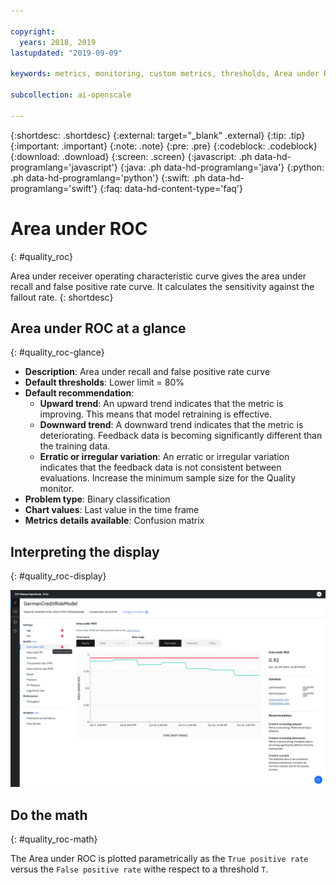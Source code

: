 ```yaml
---

copyright:
  years: 2018, 2019
lastupdated: "2019-09-09"

keywords: metrics, monitoring, custom metrics, thresholds, Area under ROC

subcollection: ai-openscale

---
```


{:shortdesc: .shortdesc}
{:external: target="_blank" .external}
{:tip: .tip}
{:important: .important}
{:note: .note}
{:pre: .pre}
{:codeblock: .codeblock}
{:download: .download}
{:screen: .screen}
{:javascript: .ph data-hd-programlang='javascript'}
{:java: .ph data-hd-programlang='java'}
{:python: .ph data-hd-programlang='python'}
{:swift: .ph data-hd-programlang='swift'}
{:faq: data-hd-content-type='faq'}

# Area under ROC
{: #quality_roc}

Area under receiver operating characteristic curve gives the area under recall and false positive rate curve. It calculates the sensitivity against the fallout rate.
{: shortdesc}

## Area under ROC at a glance
{: #quality_roc-glance}

- **Description**: Area under recall and false positive rate curve
- **Default thresholds**: Lower limit = 80%
- **Default recommendation**:
   - **Upward trend**: An upward trend indicates that the metric is improving. This means that model retraining is effective.
   - **Downward trend**: A downward trend indicates that the metric is deteriorating. Feedback data is becoming significantly different than the training data.
   - **Erratic or irregular variation**: An erratic or irregular variation indicates that the feedback data is not consistent between evaluations. Increase the minimum sample size for the Quality monitor.
- **Problem type**: Binary classification
- **Chart values**: Last value in the time frame
- **Metrics details available**: Confusion matrix

## Interpreting the display
{: #quality_roc-display}

![the Area under ROC chart is displayed.](images/quality-area-under-roc.png)

## Do the math
{: #quality_roc-math}

The Area under ROC is plotted parametrically as the `True positive rate` versus the `False positive rate` withe respect to a threshold `T`.




